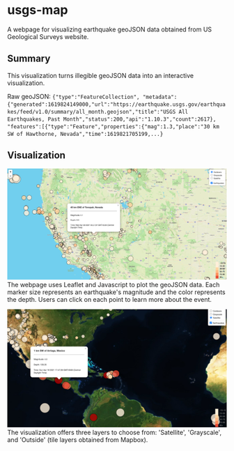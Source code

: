 # usgs-map

A webpage for visualizing earthquake geoJSON data obtained from US Geological Surveys website. 

## Summary 
This visualization turns illegible geoJSON data into an interactive visualization.

Raw geoJSON: 
`{"type":"FeatureCollection",
"metadata":
    {"generated":1619824149000,"url":"https://earthquake.usgs.gov/earthquakes/feed/v1.0/summary/all_month.geojson","title":"USGS All Earthquakes, Past Month","status":200,"api":"1.10.3","count":2617},
    "features":[{"type":"Feature","properties":{"mag":1.3,"place":"30 km SW of Hawthorne, Nevada","time":1619821705199,...}`

## Visualization 
![image](images/overall.png)
The webpage uses Leaflet and Javascript to plot the geoJSON data. Each marker size represents an earthquake's magnitude and the color represents the depth. Users can click on each point to learn more about the event. 

![image](images/depth.png)
The visualization offers three layers to choose from: 'Satellite', 'Grayscale', and 'Outside' (tile layers obtained from Mapbox). 